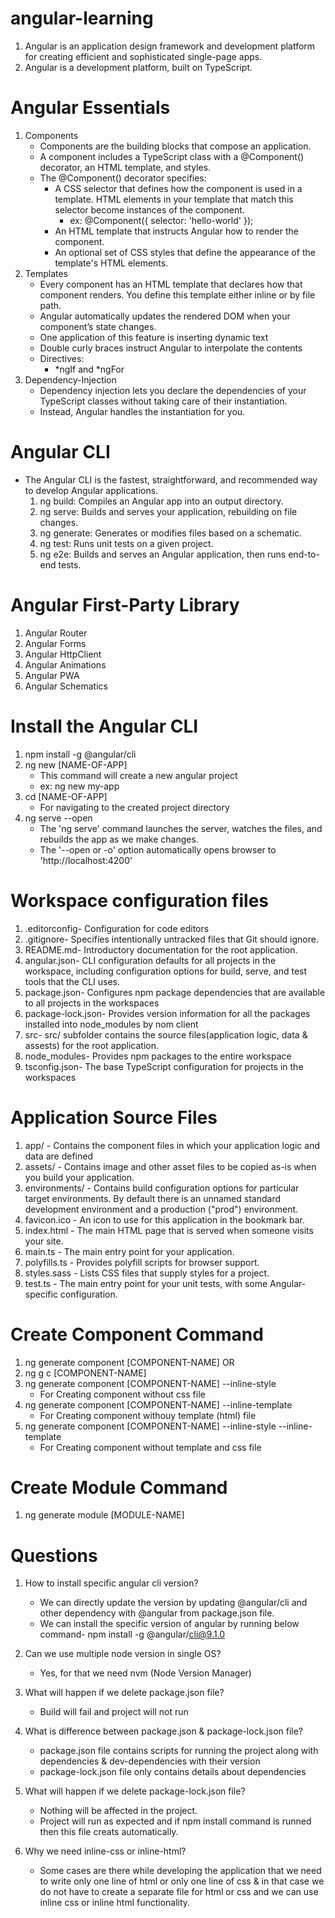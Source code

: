 # angular-learning
1. Angular is an application design framework and development platform for creating efficient and sophisticated single-page apps.
2. Angular is a development platform, built on TypeScript.

# Angular Essentials
1. Components
    - Components are the building blocks that compose an application.
    - A component includes a TypeScript class with a @Component() decorator, an HTML template, and styles.
    - The @Component() decorator specifies:
        - A CSS selector that defines how the component is used in a template. HTML elements in your template that match this selector become instances of the component.
            - ex: @Component({ selector: 'hello-world' });
                    <hello-world></hello-world>
        - An HTML template that instructs Angular how to render the component.
        - An optional set of CSS styles that define the appearance of the template's HTML elements.
2. Templates
    - Every component has an HTML template that declares how that component renders. You define this template either inline or by file path.
    - Angular automatically updates the rendered DOM when your component’s state changes.
    - One application of this feature is inserting dynamic text
    - Double curly braces instruct Angular to interpolate the contents
    - Directives:
        - *ngIf and *ngFor
3. Dependency-Injection
    - Dependency injection lets you declare the dependencies of your TypeScript classes without taking care of their instantiation.
    - Instead, Angular handles the instantiation for you.

# Angular CLI
- The Angular CLI is the fastest, straightforward, and recommended way to develop Angular applications.
    1. ng build: Compiles an Angular app into an output directory.
    2. ng serve: Builds and serves your application, rebuilding on file changes.
    3. ng generate: Generates or modifies files based on a schematic.
    4. ng test: Runs unit tests on a given project.
    5. ng e2e: Builds and serves an Angular application, then runs end-to-end tests.

# Angular First-Party Library
1. Angular Router
2. Angular Forms
3. Angular HttpClient
4. Angular Animations
5. Angular PWA
6. Angular Schematics

# Install the Angular CLI
1. npm install -g @angular/cli
2. ng new [NAME-OF-APP]
    - This command will create a new angular project
    - ex: ng new my-app
3. cd [NAME-OF-APP]
    - For navigating to the created project directory
4. ng serve --open
    - The 'ng serve' command launches the server, watches the files, and rebuilds the app as we make changes.
    - The '--open or -o' option automatically opens browser to 'http://localhost:4200'

# Workspace configuration files
1. .editorconfig- Configuration for code editors
2. .gitignore- Specifies intentionally untracked files that Git should ignore.
3. README.md- Introductory documentation for the root application.
4. angular.json- CLI configuration defaults for all projects in the workspace, including configuration options for build, serve, and test tools that the CLI uses.
5. package.json- Configures npm package dependencies that are available to all projects in the workspaces
6. package-lock.json- Provides version information for all the packages installed into node_modules by nom client
7. src- src/ subfolder contains the source files(application logic, data & assests) for the root application.
8. node_modules- Provides npm packages to the entire workspace
9. tsconfig.json- The base TypeScript configuration for projects in the workspaces

# Application Source Files
1. app/ - Contains the component files in which your application logic and data are defined
2. assets/ - Contains image and other asset files to be copied as-is when you build your application.
3. environments/ - Contains build configuration options for particular target environments. By default there is an unnamed standard development environment and a production ("prod") environment.
4. favicon.ico - An icon to use for this application in the bookmark bar.
5. index.html - The main HTML page that is served when someone visits your site.
6. main.ts - The main entry point for your application.
7. polyfills.ts - Provides polyfill scripts for browser support.
8. styles.sass - Lists CSS files that supply styles for a project.
9. test.ts - The main entry point for your unit tests, with some Angular-specific configuration.

# Create Component Command
1. ng generate component [COMPONENT-NAME]
    OR
2. ng g c [COMPONENT-NAME]
3. ng generate component [COMPONENT-NAME] --inline-style
    - For Creating component without css file
4. ng generate component [COMPONENT-NAME] --inline-template
    - For Creating component withouy template (html) file
5. ng generate component [COMPONENT-NAME] --inline-style --inline-template
    - For Creating component without template and css file

# Create Module Command
1. ng generate module [MODULE-NAME]

# Questions
1. How to install specific angular cli version?
    - We can directly update the version by updating @angular/cli and other dependency with @angular from package.json file.
    - We can install the specific version of angular by running below command-
        npm install -g @angular/cli@9.1.0

2. Can we use multiple node version in single OS?
    - Yes, for that we need nvm (Node Version Manager)

3. What will happen if we delete package.json file?
    - Build will fail and project will not run

4. What is difference between package.json & package-lock.json file?
    - package.json file contains scripts for running the project along with dependencies & dev-dependencies with their version
    - package-lock.json file only contains details about dependencies

5. What will happen if we delete package-lock.json file?
    - Nothing will be affected in the project.
    - Project will run as expected and if npm install command is runned then this file creats automatically.

6. Why we need inline-css or inline-html?
    - Some cases are there while developing the application that we need to write only one line of html or only one line of css & in that case we do not have to create a separate file for html or css and we can use inline css or inline html functionality.
